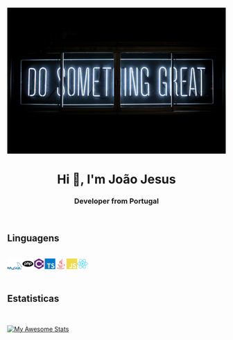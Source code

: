 [![MasterHead](1.jpg)](https://github.com/JoaoJesus1337/)

<h1 align="center">Hi 👋, I'm João Jesus</h1>
<h3 align="center">Developer from Portugal</h3>
<br>
<h2> Linguagens</h2>
<br>
<img align="left" width="7%" src="https://raw.githubusercontent.com/devicons/devicon/master/icons/mysql/mysql-plain-wordmark.svg">
<img align="left" width="5%" src="https://raw.githubusercontent.com/devicons/devicon/master/icons/php/php-plain.svg">
<img align="left" width="5%" src="https://raw.githubusercontent.com/devicons/devicon/master/icons/csharp/csharp-plain.svg">
<img align="left" width="5%" src="https://raw.githubusercontent.com/devicons/devicon/master/icons/typescript/typescript-plain.svg">
<img align="left" width="5%" src="https://raw.githubusercontent.com/devicons/devicon/master/icons/java/java-plain.svg">
<img align="left" width="5%" src="https://raw.githubusercontent.com/devicons/devicon/master/icons/javascript/javascript-plain.svg">
<img align="left" width="5%" src="https://raw.githubusercontent.com/devicons/devicon/master/icons/react/react-original.svg">

<br>
<br>
<br>
<h2> Estatisticas</h2>
<br>

[![My Awesome Stats](https://awesome-github-stats.azurewebsites.net/user-stats/JoaoJesus1337?cardType=github&theme=tokyonight)](https://git.io/awesome-stats-card)
